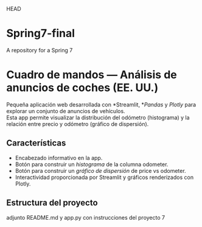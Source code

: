 HEAD
# Spring7-final
A repository for a Spring 7

# Cuadro de mandos — Análisis de anuncios de coches (EE. UU.)

Pequeña aplicación web desarrollada con *Streamlit, **Pandas* y *Plotly* para explorar un conjunto de anuncios de vehículos.  
Esta app permite visualizar la distribución del odómetro (histograma) y la relación entre precio y odómetro (gráfico de dispersión).

## Características
- Encabezado informativo en la app.
- Botón para construir un *histograma* de la columna odometer.
- Botón para construir un *gráfico de dispersión* de price vs odometer.
- Interactividad proporcionada por Streamlit y gráficos renderizados con Plotly.

## Estructura del proyecto
adjunto README.md y app.py con instrucciones del proyecto 7
